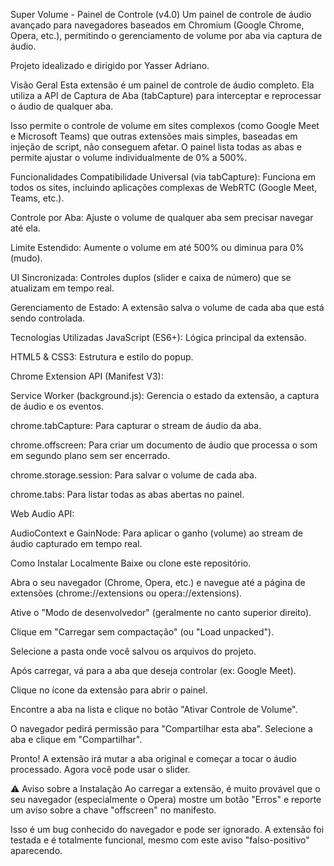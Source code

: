 Super Volume - Painel de Controle (v4.0)
Um painel de controle de áudio avançado para navegadores baseados em Chromium (Google Chrome, Opera, etc.), permitindo o gerenciamento de volume por aba via captura de áudio.

Projeto idealizado e dirigido por Yasser Adriano.

Visão Geral
Esta extensão é um painel de controle de áudio completo. Ela utiliza a API de Captura de Aba (tabCapture) para interceptar e reprocessar o áudio de qualquer aba.

Isso permite o controle de volume em sites complexos (como Google Meet e Microsoft Teams) que outras extensões mais simples, baseadas em injeção de script, não conseguem afetar. O painel lista todas as abas e permite ajustar o volume individualmente de 0% a 500%.

Funcionalidades
Compatibilidade Universal (via tabCapture): Funciona em todos os sites, incluindo aplicações complexas de WebRTC (Google Meet, Teams, etc.).

Controle por Aba: Ajuste o volume de qualquer aba sem precisar navegar até ela.

Limite Estendido: Aumente o volume em até 500% ou diminua para 0% (mudo).

UI Sincronizada: Controles duplos (slider e caixa de número) que se atualizam em tempo real.

Gerenciamento de Estado: A extensão salva o volume de cada aba que está sendo controlada.

Tecnologias Utilizadas
JavaScript (ES6+): Lógica principal da extensão.

HTML5 & CSS3: Estrutura e estilo do popup.

Chrome Extension API (Manifest V3):

Service Worker (background.js): Gerencia o estado da extensão, a captura de áudio e os eventos.

chrome.tabCapture: Para capturar o stream de áudio da aba.

chrome.offscreen: Para criar um documento de áudio que processa o som em segundo plano sem ser encerrado.

chrome.storage.session: Para salvar o volume de cada aba.

chrome.tabs: Para listar todas as abas abertas no painel.

Web Audio API:

AudioContext e GainNode: Para aplicar o ganho (volume) ao stream de áudio capturado em tempo real.

Como Instalar Localmente
Baixe ou clone este repositório.

Abra o seu navegador (Chrome, Opera, etc.) e navegue até a página de extensões (chrome://extensions ou opera://extensions).

Ative o "Modo de desenvolvedor" (geralmente no canto superior direito).

Clique em "Carregar sem compactação" (ou "Load unpacked").

Selecione a pasta onde você salvou os arquivos do projeto.

Após carregar, vá para a aba que deseja controlar (ex: Google Meet).

Clique no ícone da extensão para abrir o painel.

Encontre a aba na lista e clique no botão "Ativar Controle de Volume".

O navegador pedirá permissão para "Compartilhar esta aba". Selecione a aba e clique em "Compartilhar".

Pronto! A extensão irá mutar a aba original e começar a tocar o áudio processado. Agora você pode usar o slider.

⚠️ Aviso sobre a Instalação
Ao carregar a extensão, é muito provável que o seu navegador (especialmente o Opera) mostre um botão "Erros" e reporte um aviso sobre a chave "offscreen" no manifesto.

Isso é um bug conhecido do navegador e pode ser ignorado. A extensão foi testada e é totalmente funcional, mesmo com este aviso "falso-positivo" aparecendo.

